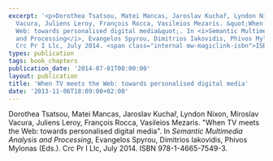 ```yaml
---
excerpt: '<p>Dorothea Tsatsou, Matei Mancas, Jaroslav Kuchař, Lyndon Nixon, Miroslav
  Vacura, Juliens Leroy, François Rocca, Vasileios Mezaris. &quot;When TV meets the
  Web: towards personalised digital media&quot;. In <i>Semantic Multimedia Analysis
  and Processing</i>, Evangelos Spyrou, Dimitrios Iakovidis, Phivos Mylonas (Eds.).
  Crc Pr I Llc, July 2014. <span class="internal mw-magiclink-isbn">ISBN 978-1-4665-7549-3</span>.</p>'
types: publication
tags: book_chapters
publication_date: '2014-07-01T00:00:00'
layout: publication
title: 'When TV meets the Web: towards personalised digital media'
date: '2013-11-06T18:09:00+02:00'
---
```

<p>Dorothea Tsatsou, Matei Mancas, Jaroslav Kuchař, Lyndon Nixon, Miroslav Vacura, Juliens Leroy, François Rocca, Vasileios Mezaris. &quot;When TV meets the Web: towards personalised digital media&quot;. In <i>Semantic Multimedia Analysis and Processing</i>, Evangelos Spyrou, Dimitrios Iakovidis, Phivos Mylonas (Eds.). Crc Pr I Llc, July 2014. <span class="internal mw-magiclink-isbn">ISBN 978-1-4665-7549-3</span>.</p>
